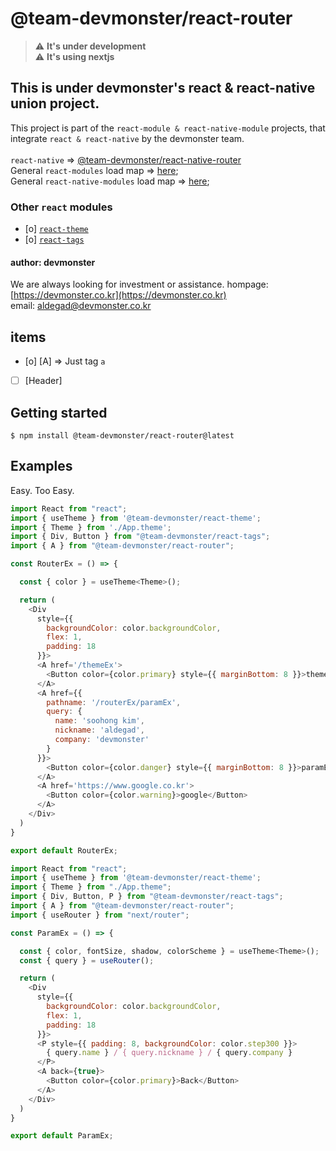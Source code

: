 # @team-devmonster/react-router

> :warning: **It's under development**<br>
> :warning: **It's using nextjs**

## This is under devmonster's react & react-native union project.

This project is part of the `react-module & react-native-module` projects, that integrate `react & react-native` by the devmonster team.<br><br>
`react-native` => [@team-devmonster/react-native-router](https://www.npmjs.com/package/@team-devmonster/react-native-router)<br>
General `react-modules` load map => [here](https://github.com/team-devmonster/react-modules);<br>
General `react-native-modules` load map => [here](https://github.com/team-devmonster/react-native-modules);

### Other `react` modules

- [o] [`react-theme`](https://www.npmjs.com/package/@team-devmonster/react-theme)
- [o] [`react-tags`](https://www.npmjs.com/package/@team-devmonster/react-tags)

#### author: devmonster

We are always looking for investment or assistance.
hompage: [https://devmonster.co.kr](https://devmonster.co.kr)<br>
email: [aldegad@devmonster.co.kr](mailto:aldegad@devmonster.co.kr)

## items

- [o] [A] => Just tag `a`
- [ ] [Header]

## Getting started

`$ npm install @team-devmonster/react-router@latest`


## Examples

Easy. Too Easy.

```javascript
import React from "react";
import { useTheme } from '@team-devmonster/react-theme';
import { Theme } from './App.theme';
import { Div, Button } from "@team-devmonster/react-tags";
import { A } from "@team-devmonster/react-router";

const RouterEx = () => {

  const { color } = useTheme<Theme>();

  return (
    <Div
      style={{
        backgroundColor: color.backgroundColor,
        flex: 1,
        padding: 18
      }}>
      <A href='/themeEx'>
        <Button color={color.primary} style={{ marginBottom: 8 }}>themeEx</Button>
      </A>
      <A href={{
        pathname: '/routerEx/paramEx',
        query: {
          name: 'soohong kim',
          nickname: 'aldegad',
          company: 'devmonster'
        }
      }}>
        <Button color={color.danger} style={{ marginBottom: 8 }}>paramEx</Button>
      </A>
      <A href='https://www.google.co.kr'>
        <Button color={color.warning}>google</Button>
      </A>
    </Div>
  )
}

export default RouterEx;
```

```javascript
import React from "react";
import { useTheme } from '@team-devmonster/react-theme';
import { Theme } from "./App.theme";
import { Div, Button, P } from "@team-devmonster/react-tags";
import { A } from "@team-devmonster/react-router";
import { useRouter } from "next/router";

const ParamEx = () => {

  const { color, fontSize, shadow, colorScheme } = useTheme<Theme>();
  const { query } = useRouter();

  return (
    <Div
      style={{
        backgroundColor: color.backgroundColor,
        flex: 1,
        padding: 18
      }}>
      <P style={{ padding: 8, backgroundColor: color.step300 }}>
        { query.name } / { query.nickname } / { query.company }
      </P>
      <A back={true}>
        <Button color={color.primary}>Back</Button>
      </A>
    </Div>
  )
}

export default ParamEx;
```